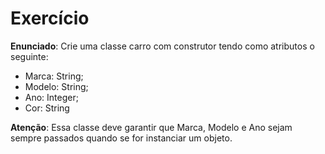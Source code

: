 # Exercício

**Enunciado**: Crie uma classe carro com construtor tendo como atributos o seguinte: <br>

- Marca: String;
- Modelo: String;
- Ano: Integer;
- Cor: String

**Atenção**: Essa classe deve garantir que Marca, Modelo e Ano sejam sempre passados quando se for instanciar um objeto.
